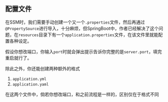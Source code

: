 ## 配置文件
在SSM时，我们需要手动创建一个又一个`.properties`文件，然后再通过`@PropertySource`进行导入，十分麻烦，但SpringBoot中，作者已经解决了这个问题，在`resources`目录下有一个`application.properties`文件，在该文件里就能配置各种设定。

假设你想改端口，你输入`port`时就会弹出提示告诉你完整的是`server.port`，填完重启就行了。

除此之外，你还能创建两种额外的格式
1. `application.yml`
2. `application.yaml`

在这两个文件中，倘若你想改端口，和之前流程是一样的，区别仅在于格式不同
